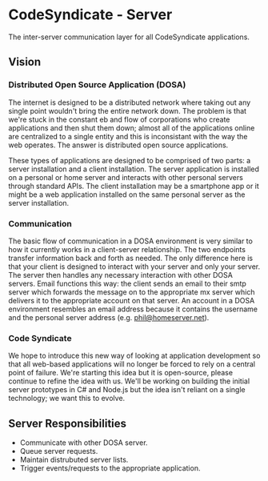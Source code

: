 CodeSyndicate - Server 
======

The inter-server communication layer for all CodeSyndicate applications.

## Vision

### Distributed Open Source Application (DOSA)

The internet is designed to be a distributed network where taking out any single point wouldn't bring the entire network down. The problem is that we're stuck in the constant eb and flow of corporations who create applications and then shut them down; almost all of the applications online are centralized to a single entity and this is inconsistant with the way the web operates. The answer is distributed open source applications.

These types of applications are designed to be comprised of two parts: a server installation and a client installation. The server application is installed on a personal or home server and interacts with other personal servers through standard APIs. The client installation may be a smartphone app or it might be a web application installed on the same personal server as the server installation.

### Communication

The basic flow of communication in a DOSA environment is very similar to how it currently works in a client-server relationship. The two endpoints transfer information back and forth as needed. The only difference here is that your client is designed to interact with your server and only your server. The server then handles any necessary interaction with other DOSA servers. Email functions this way: the client sends an email to their smtp server which forwards the message on to the appropriate mx server which delivers it to the appropriate account on that server. An account in a DOSA environment resembles an email address because it contains the username and the personal server address (e.g. phil@homeserver.net).

### Code Syndicate

We hope to introduce this new way of looking at application development so that all web-based applications will no longer be forced to rely on a central point of failure. We're starting this idea but it is open-source, please continue to refine the idea with us. We'll be working on building the initial server prototypes in C# and Node.js but the idea isn't reliant on a single technology; we want this to evolve.


## Server Responsibilities

 - Communicate with other DOSA server.
 - Queue server requests.
 - Maintain distrubuted server lists.
 - Trigger events/requests to the appropriate application.
